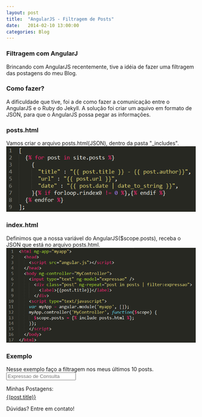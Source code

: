 ```yaml
---
layout: post
title:  "AngularJS - Filtragem de Posts"
date:   2014-02-10 13:00:00
categories: Blog
---
```


<h3>Filtragem com AngularJ</h3>
Brincando com AngularJS recentemente, tive a idéia de fazer uma filtragem das postagens do meu Blog.

<h3>Como fazer?</h3>
A dificuldade que tive, foi a de como fazer a comunicação entre o AngularJS e o Ruby do Jekyll.
A solução foi criar um aquivo em formato de JSON, para que o AngularJS possa pegar as informações.

<h3>posts.html</h3>
Vamos criar o arquivo posts.html(JSON), dentro da pasta "_includes".

<img src="/img/posts/filter.png" />

<h3>index.html</h3>
Definimos que a nossa variável do AngularJS($scope.posts), receba o JSON que está no arquivo posts.html.

<img src="/img/posts/filterindex.png" />

<h3>Exemplo</h3>
Nesse exemplo faço a filtragem nos meus últimos 10 posts.

<script src="/js/angular.min.js"></script>      
<div ng-app="myapp"> 
  	<div ng-controller="MyController">  
  		<input type="text" ng-model="expressao" placeholder="Expressao de Consulta"/>
  		<p style="margin-bottom: 5px">Minhas Postagens: </p>  		
  		<div class="post" ng-repeat="post in posts | filter:expressao">      		
      		<a ng-show="top10($index)" href="{(post.url)}">{(post.title)}</a>
    	</div>
  	</div>
</div>
<script type="text/javascript">
var myApp = angular.module('myapp', []).config([
	'$interpolateProvider', function($interpolateProvider) {
    	return $interpolateProvider.startSymbol('{(').endSymbol(')}');
  	}
]);

myApp.controller('MyController', function($scope) {
	$scope.posts = {% include posts.html %};    

  $scope.top10 = function(id){
    if(id < 10){
      return true;
    }else{
      return false;
    }    
  };
});
</script>

Dúvidas? Entre em contato!